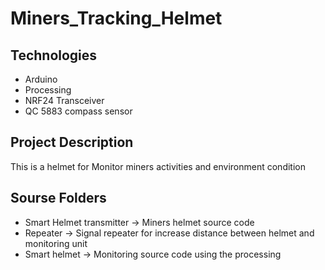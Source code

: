 # Miners_Tracking_Helmet
## Technologies 
* Arduino
* Processing
* NRF24 Transceiver 
* QC 5883 compass sensor

## Project Description 
This is a helmet for Monitor miners activities and environment condition </br> 

## Sourse Folders
* Smart Helmet transmitter ->  Miners helmet source code </br> 
* Repeater ->   Signal repeater for increase distance between helmet and monitoring unit  </br> 
* Smart helmet ->  Monitoring source code using the processing  </br> 
